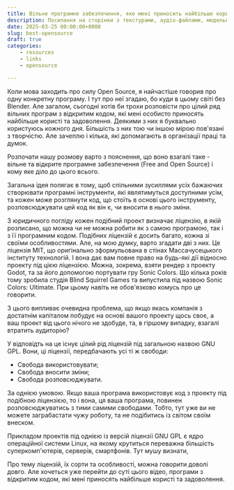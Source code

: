```yaml
---
title: Вільне програмне забезпечення, яке мені приносить найбільше користі
description: Посилання на сторінки з текстурами, аудіо-файлами, модельками, та всякою всячиною для творчості
date: 2025-03-25 00:00:00+0000
slug: best-opensource
draft: true
categories:
    - resources
    - links
    - opensource

---
```


Коли мова заходить про силу Open Source, я найчастіше говорив про одну конкретну програму. І тут про неї згадаю, бо куди в цьому світі без Blender. Але загалом, сьогодні хотів би трохи розповісти про цілий ряд вільних програм з відкритим кодом, які мені особисто приносять найбільше користі та задоволення. Деякими з них я буквально користуюсь кожного дня. Більшість з них тою чи іншою мірою пов'язані з творчістю. Але зачеплю і кілька, які допомагають в організації праці та думок. 

Розпочати нашу розмову варто з пояснення, що воно взагалі таке - вільне та відкрите програмне забезпечення (Free and Open Source) і кому яке діло до цього всього.

Загальна ідея полягає в тому, щоб спільними зусиллями усіх бажаючих створювати програмні інструменти, які являтимуться доступними усім, та кожен може розглянути код, що стоїть в основі цього інструменту, розповсюджувати цей код як він є, чи вносити в нього зміни. 

З юридичного погліду кожен подібний проект визначає ліцензію, в якій розписано, що можна чи не можна робити як з самою програмою, так і з її програмним кодом. 
Подібних ліцензій є досить багато, кожна зі своїми особливостями. Але, на мою думку, варто згадати дві з них. Це ліцензія MIT, що оригінально зформульована в стінах Массачусецького інституту технологій. І вона дає вам повне право на будь-які дії відносно проекту під цією ліцензією. Можна, зокрема, взяти рендер з проекту Godot, та за його допомогою портувати гру Sonic Colors. Що кілька років тому зробила студія Blind Squirrel Games та випустила під назвою Sonic Colors: Ultimate. При цьому навіть не обов'язково комусь про це говорити. 

З цього випливає очевидна проблема, що якщо якась компанія з достатнім капіталом побудує на основі вашого проекту щось своє, а ваш проект від цього нічого не здобуде, та, в гіршому випадку, взагалі втратить аудиторію?

У відповідть на це існує цілий рід ліцензій під загальною назвою GNU GPL. Вони, ці ліцензії, передбачають усі ті ж свободи:
- Свобода використовувати;
- Свобода вносити зміни;
- Свобода розповсюджувати.

За однією умовою. Якщо ваша програма використовує код з проекту під подібною ліцензією, то і вона, ця ваша програма, повинен розповсюджуватись з тими самими свободами. Тобто, тут уже ви не можете заграбастати чужу роботу, та не подібитись із світом своїм внеском. 

Прикладом проектів під однією із версій ліцензії GNU GPL є ядро операційної системи Linux, на якому крутиться переважна більшість суперкомп'ютерів, серверів, смартфонів. Тут мушу визнати, 

Про тему ліцензій, їх сорти та особливості, можна говорити доволі довго. Але хочеться уже перейти до суті цього відео, програми з відкритим кодом, які мені приносять найбільше користі та задоволення.

